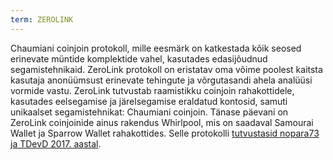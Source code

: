 ```yaml
---
term: ZEROLINK
---
```


Chaumiani coinjoin protokoll, mille eesmärk on katkestada kõik seosed erinevate müntide komplektide vahel, kasutades edasijõudnud segamistehnikaid. ZeroLink protokoll on eristatav oma võime poolest kaitsta kasutaja anonüümsust erinevate tehingute ja võrgutasandi ahela analüüsi vormide vastu. ZeroLink tutvustab raamistikku coinjoin rahakottidele, kasutades eelsegamise ja järelsegamise eraldatud kontosid, samuti unikaalset segamistehnikat: Chaumiani coinjoin. Tänase päevani on ZeroLink coinjoinide ainus rakendus Whirlpool, mis on saadaval Samourai Wallet ja Sparrow Wallet rahakottides. Selle protokolli [tutvustasid nopara73 ja TDevD 2017. aastal](https://github.com/nopara73/ZeroLink/blob/master/README.md).